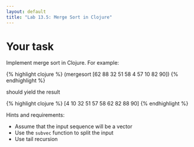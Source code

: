 ```yaml
---
layout: default
title: "Lab 13.5: Merge Sort in Clojure"
---
```


# Your task

Implement merge sort in Clojure.  For example:

{% highlight clojure %}
(mergesort [62 88 32 51 58 4 57 10 82 90])
{% endhighlight %}

should yield the result

{% highlight clojure %}
[4 10 32 51 57 58 62 82 88 90]
{% endhighlight %}

Hints and requirements:

* Assume that the input sequence will be a vector
* Use the `subvec` function to split the input 
* Use tail recursion
